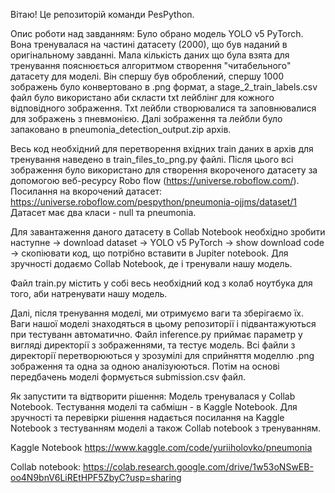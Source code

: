 Вітаю! Це репозиторій команди PesPython. 

Опис роботи над завданням: Було обрано модель YOLO v5 PyTorch. Вона тренувалася на частині датасету (2000), що був наданий в оригінальному завданні. 
Мала кількість даних що була взята для тренування пояснюється алгоритмом створення "читабельного" датасету для моделі. Він спершу був оброблений, спершу 1000 зображень було конвертовано в .png формат,
а stage_2_train_labels.csv файл було використано аби скласти txt лейблінг для кожного відповідного зображення. Txt лейбли створювалися та заповнювалися для зображень з пневмонією. Далі зображення та лейбли було запаковано в pneumonia_detection_output.zip архів.

Весь код необхідний для перетворення вхідних train даних в архів для тренування наведено в train_files_to_png.py файлі. 
Після цього всі зображення було використано для створення вкороченого датасету за допомогою веб-ресурсу Robo flow (https://universe.roboflow.com/). Посилання на вкорочений датасет: 
https://universe.roboflow.com/pespython/pneumonia-ojjms/dataset/1 
Датасет має два класи - null та pneumonia. 

Для завантаження даного датасету в Collab Notebook необхідно зробити наступне -> download dataset -> YOLO v5 PyTorch -> show download code -> скопіювати код, що потрібно вставити в Jupiter notebook. 
Для зручності додаємо Collab Notebook, де і тренували нашу модель.

Файл train.py містить у собі весь необхідний код з колаб ноутбука для того, аби натренувати нашу модель. 

Далі, після тренування моделі, ми отримуємо ваги та зберігаємо їх. Ваги нашої моделі знаходяться в цьому репозиторії і підвантажуються при тестуванн автоматично. 
Файл inference.py приймає параметр у вигляді директорії з зображеннями, та тестує модель. Всі файли з директорії перетворюються у зрозумілі для сприйняття моделлю .png зображення та одна за одною аналізуюються. 
Потім на основі передбачень моделі формується submission.csv файл. 


Як запустити та відтворити рішення: Модель тренувалася у Collab Notebook. Тестування моделі та сабмішн - в Kaggle Notebook. Для зручності та перевірки рішення надається посилання на Kaggle Notebook з тестуванням моделі 
а також Collab notebook з тренуванням. 

Kaggle Notebook https://www.kaggle.com/code/yuriiholovko/pneumonia

Collab notebook: https://colab.research.google.com/drive/1w53oNSwEB-oo4N9bnV6LiREtHPF5ZbyC?usp=sharing

